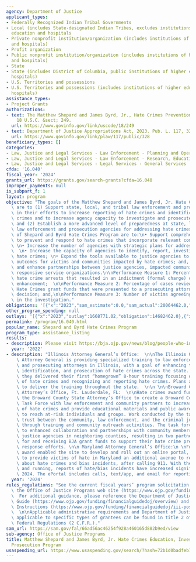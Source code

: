 ```yaml
---
agency: Department of Justice
applicant_types:
- Federally Recognized Indian Tribal Governments
- Local (includes State-designated Indian Tribes, excludes institutions of higher
  education and hospitals
- Private nonprofit institution/organization (includes institutions of higher education
  and hospitals)
- Profit organization
- Public nonprofit institution/organization (includes institutions of higher education
  and hospitals)
- State
- State (includes District of Columbia, public institutions of higher education and
  hospitals)
- U.S. Territories and possessions
- U.S. Territories and possessions (includes institutions of higher education and
  hospitals)
assistance_types:
- Project Grants
authorizations:
- text: The Matthew Shepard and James Byrd, Jr., Hate Crimes Prevention Act of 2009.
    18 U.S.C. &sect; 249.
  url: https://www.govinfo.gov/link/uscode/18/249
- text: Department of Justice Appropriations Act, 2023. Pub. L. 117, 328.
  url: https://www.govinfo.gov/link/plaw/117/public/328
beneficiary_types: []
categories:
- Law, Justice and Legal Services - Law Enforcement - Planning and Operations
- Law, Justice and Legal Services - Law Enforcement - Research, Education, Training
- Law, Justice and Legal Services - Legal Services - General Services
cfda: '16.040'
fiscal_year: '2024'
grants_url: https://grants.gov/search-grants?cfda=16.040
improper_payments: null
is_subpart_f: 1
layout: program
objective: "The goals of the Matthew Shepard and James Byrd, Jr. Hate Crimes Program\
  \ are to (1) Support state, local, and tribal law enforcement and prosecution agencies\
  \ in their efforts to increase reporting of hate crimes and identification of hate\
  \ crimes and to increase agency capacity to investigate and prosecute hate crimes\
  \ and (2) Establish a more advanced level of preparedness at state, local, and tribal\
  \ law enforcement and prosecution agencies for addressing hate crimes. \n\nThe objectives\
  \ of Shepard and Byrd Hate Crimes Program are to:\n• Support comprehensive efforts\
  \ to prevent and respond to hate crimes that incorporate relevant community stakeholders;\
  \ \n• Increase the number of agencies with strategic plans for addressing hate crimes;\
  \  \n• Increase the capacity of agencies to identify, report, investigate, and prosecute\
  \ hate crimes; \n• Expand the tools available to justice agencies to improve case\
  \ outcomes for victims and communities impacted by hate crimes; and,  \n• Increase\
  \ and enhance partnerships between justice agencies, impacted communities, and culturally\
  \ responsive service organizations.\n\nPerformance Measure 1: Percentage of potential\
  \ hate crime arrests that resulted in an indictment (formal charge) or sentence\
  \ enhancement;  \n\nPerformance Measure 2: Percentage of cases reviewed with Shepard/Byrd\
  \ Hate Crimes grant funds that were presented to a prosecuting attorney for charging\
  \ decision; and,\n\nPerformance Measure 3: Number of victims agreeing to participate\
  \ in the investigation."
obligations: '[{"x":"2023","sam_estimate":0.0,"sam_actual":20064462.0,"usa_spending_actual":19582462.0},{"x":"2024","sam_estimate":0.0,"sam_actual":11159253.0,"usa_spending_actual":9396253.0},{"x":"2025","sam_estimate":0.0,"sam_actual":15000000.0,"usa_spending_actual":-300000.0}]'
other_program_spending: null
outlays: '[{"x":"2023","outlay":1668771.02,"obligation":14682462.0},{"x":"2024","outlay":662522.17,"obligation":9396253.0},{"x":"2025","outlay":0.0,"obligation":0.0}]'
permalink: /program/16.040.html
popular_name: Shepard and Byrd Hate Crimes Program
program_type: assistance_listing
results:
- description: Please visit https://bja.ojp.gov/news/blog/people-who-inspired-bja-programs-james-byrd-jr
  year: '2022'
- description: "Illinois Attorney General’s Office:  \n\nThe Illinois Office of the\
    \ Attorney General is providing specialized training to law enforcement officers\
    \ and prosecuting attorneys in Illinois, with a goal of enhancing the reporting,\
    \ identification, and prosecution of hate crimes across the state. In May 2024,\
    \ they delivered their first “homegrown” 8-hour training focusing on the history\
    \ of hate crimes and recognizing and reporting hate crimes. Plans are underway\
    \ to deliver the training throughout the state.  \n\n \n\nBroward County State\
    \ Attorney’s Office, Ft. Lauderdale, FL:  \n\nHate crimes award funding enabled\
    \ the Broward County State Attorney’s Office to create a Broward County Hate Crimes\
    \ Task Force with law enforcement and community partners to increase public awareness\
    \ of hate crimes and provide educational materials and public awareness campaigns\
    \ to reach at-risk individuals and groups. Work conducted by the task force promotes\
    \ trust between the community, law enforcement, and the criminal justice system\
    \ through training and community outreach activities. The task force efforts led\
    \ to enhanced collaboration and partnerships with community members and criminal\
    \ justice agencies in neighboring counties, resulting in two partners applying\
    \ for and receiving BJA grant funds to support their hate crime prevention and\
    \ response efforts. \n\n Maryland Attorney General’s Office:\n \nFunding from\
    \ award enabled the site to develop and roll out an online portal, nohomeforhate.md.gov,\
    \ to provide victims of hate in Maryland an additional avenue to report information\
    \ about hate crimes and bias incidents, after calling 911. With the ePortal up\
    \ and running, reports of hate/bias incidents have increased significantly in\
    \ 2024. The ePortal includes calls, text/app, and email for reporting."
  year: '2024'
rules_regulations: "See the current fiscal years’ program solicitation available at\
  \ the Office of Justice Programs web site (https://www.ojp.gov/funding/explore/current-funding-opportunities.\
  \  For additional guidance, please reference the Department of Justice Grants Financial\
  \ Guide (https://www.ojp.gov/funding/financialguidedoj/overview) and Post award\
  \ Instructions (https://www.ojp.gov/funding/financialguidedoj/iii-postaward-requirements).\
  \  \n\nApplicable administrative requirements and Department of Justice regulations\
  \ applicable to specific types of grantees can be found in title 2 of the Code of\
  \ Federal Regulations (2 C.F.R.)."
sam_url: https://sam.gov/fal/66ad56ac46254f928a460165d882b9ed/view
sub-agency: Office of Justice Programs
title: Matthew Shepard and James Byrd, Jr. Hate Crimes Education, Investigation and
  Prosecution Program
usaspending_url: https://www.usaspending.gov/search/?hash=72b1d0badfeb7e7e3a7a3cd5c1f24501
---
```

